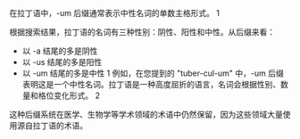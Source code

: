 在拉丁语中，-um 后缀通常表示中性名词的单数主格形式。 1

根据搜索结果，拉丁语的名词有三种性别：阴性、阳性和中性。从后缀来看：

- 以 -a 结尾的多是阴性
- 以 -us 结尾的多是阳性
- 以 -um 结尾的多是中性 1
例如，在您提到的 "tuber-cul-um" 中，-um 后缀表明这是一个中性名词。拉丁语是一种高度屈折的语言，名词会根据性别、数量和格位变化形式。 2

这种后缀系统在医学、生物学等学术领域的术语中仍然保留，因为这些领域大量使用源自拉丁语的术语。





